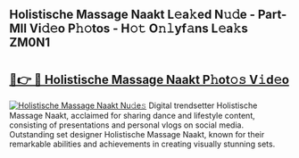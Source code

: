 ## Holistische Massage Naakt L𝚎a𝚔ed N𝚞𝚍e - Part-MlI Vi𝚍𝚎o P𝚑𝚘tos - H𝚘𝚝 O𝚗𝚕yf𝚊ns L𝚎a𝚔s ZM0N1

# <h2><a href="http://kf0vuu.oniu.top/?m=Holistische+Massage+Naakt">🔗👉 🔴 Holistische Massage Naakt P𝚑ot𝚘𝚜 V𝚒d𝚎o</a></h2>

[![Holistische Massage Naakt Nu𝚍e𝚜](https://i.imgur.com/0qMVB7G.gif)](http://kf0vuu.oniu.top/?m=Holistische+Massage+Naakt)
Digital trendsetter Holistische Massage Naakt, acclaimed for sharing dance and lifestyle content, consisting of presentations and personal vlogs on social media. Outstanding set designer Holistische Massage Naakt, known for their remarkable abilities and achievements in creating visually stunning sets.  
